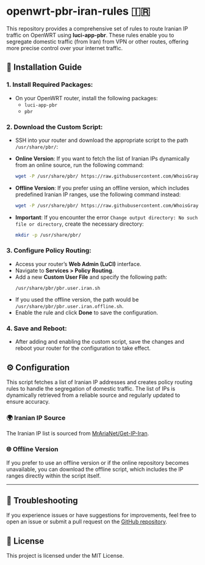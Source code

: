 # openwrt-pbr-iran-rules 🇮🇷

This repository provides a comprehensive set of rules to route Iranian IP traffic on OpenWRT using **luci-app-pbr**. These rules enable you to segregate domestic traffic (from Iran) from VPN or other routes, offering more precise control over your internet traffic.

## 🚀 Installation Guide

### 1. **Install Required Packages**:
   - On your OpenWRT router, install the following packages:
     - `luci-app-pbr`
     - `pbr`

### 2. **Download the Custom Script**:
   - SSH into your router and download the appropriate script to the path `/usr/share/pbr/`:
   
   - **Online Version**:
     If you want to fetch the list of Iranian IPs dynamically from an online source, run the following command:
     ```bash
     wget -P /usr/share/pbr/ https://raw.githubusercontent.com/WhoisGray/openwrt-pbr-iran-rules/main/pbr.user.iran.sh
     ```

   - **Offline Version**:
     If you prefer using an offline version, which includes predefined Iranian IP ranges, use the following command instead:
     ```bash
     wget -P /usr/share/pbr/ https://raw.githubusercontent.com/WhoisGray/openwrt-pbr-iran-rules/main/pbr.user.iran.offline.sh
     ```

   - **Important**: If you encounter the error `Change output directory: No such file or directory`, create the necessary directory:
     ```bash
     mkdir -p /usr/share/pbr/
     ```

### 3. **Configure Policy Routing**:
   - Access your router’s **Web Admin (LuCI)** interface.
   - Navigate to **Services > Policy Routing**.
   - Add a new **Custom User File** and specify the following path:
     ```
     /usr/share/pbr/pbr.user.iran.sh
     ```
   - If you used the offline version, the path would be `/usr/share/pbr/pbr.user.iran.offline.sh`.
   - Enable the rule and click **Done** to save the configuration.

### 4. **Save and Reboot**:
   - After adding and enabling the custom script, save the changes and reboot your router for the configuration to take effect.

## ⚙️ Configuration

This script fetches a list of Iranian IP addresses and creates policy routing rules to handle the segregation of domestic traffic. The list of IPs is dynamically retrieved from a reliable source and regularly updated to ensure accuracy.

### 🌍 **Iranian IP Source**

The Iranian IP list is sourced from [MrAriaNet/Get-IP-Iran](https://github.com/MrAriaNet/Get-IP-Iran).

### 🌐 **Offline Version**

If you prefer to use an offline version or if the online repository becomes unavailable, you can download the offline script, which includes the IP ranges directly within the script itself.

---

## 🔧 Troubleshooting

If you experience issues or have suggestions for improvements, feel free to open an issue or submit a pull request on the [GitHub repository](https://github.com/WhoisGray/openwrt-pbr-iran-rules).

## 📜 License

This project is licensed under the MIT License.
